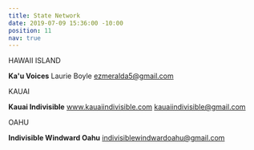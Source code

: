 ```yaml
---
title: State Network
date: 2019-07-09 15:36:00 -10:00
position: 11
nav: true
---
```


HAWAII ISLAND

**Ka'u Voices**
Laurie Boyle
ezmeralda5@gmail.com


KAUAI

**Kauai Indivisible**
www.kauaiindivisible.com
kauaiindivisible@gmail.com


OAHU

**Indivisible Windward Oahu**
indivisiblewindwardoahu@gmail.com